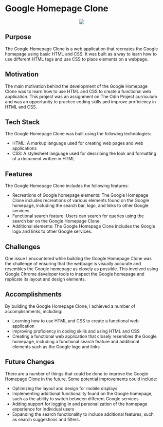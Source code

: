 # Google Homepage Clone
<p align="center">
  <img src="https://blog.hubspot.com/hs-fs/hubfs/The%20Secret%20History%20of%20the%20Google%20Logo-4.jpeg?width=528&name=The%20Secret%20History%20of%20the%20Google%20Logo-4.jpeg" />
</p>

## Purpose

The Google Homepage Clone is a web application that recreates the Google homepage using basic HTML and CSS. It was built as a way to learn how to use different HTML tags and use CSS to place elements on a webpage.

## Motivation

The main motivation behind the development of the Google Homepage Clone was to learn how to use HTML and CSS to create a functional web application. This project was an assignment on The Odin Project curriculum and was an opportunity to practice coding skills and improve proficiency in HTML and CSS.

## Tech Stack

The Google Homepage Clone was built using the following technologies:

-   HTML: A markup language used for creating web pages and web applications
-   CSS: A stylesheet language used for describing the look and formatting of a document written in HTML

## Features

The Google Homepage Clone includes the following features:

-   Recreations of Google homepage elements: The Google Homepage Clone includes recreations of various elements found on the Google homepage, including the search bar, logo, and links to other Google services.
-   Functional search feature: Users can search for queries using the search bar on the Google Homepage Clone.
-   Additional elements: The Google Homepage Clone includes the Google logo and links to other Google services.

## Challenges

One issue I encountered while building the Google Homepage Clone was the challenge of ensuring that the webpage is visually accurate and resembles the Google homepage as closely as possible. This involved using Google Chrome developer tools to inspect the Google homepage and replicate its layout and design elements.

## Accomplishments

By building the Google Homepage Clone, I achieved a number of accomplishments, including:

-   Learning how to use HTML and CSS to create a functional web application
-   Improving proficiency in coding skills and using HTML and CSS
-   Creating a functional web application that closely resembles the Google homepage, including a functional search feature and additional elements such as the Google logo and links

## Future Changes

There are a number of things that could be done to improve the Google Homepage Clone in the future. Some potential improvements could include:

-   Optimizing the layout and design for mobile displays
-   Implementing additional functionality found on the Google homepage, such as the ability to switch between different Google services
-   Adding support for logging in and personalization of the homepage experience for individual users
-   Expanding the search functionality to include additional features, such as search suggestions and filters.
